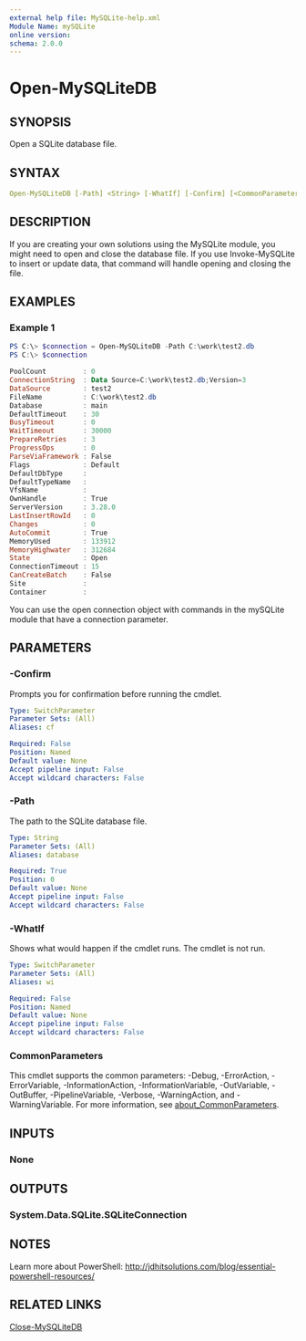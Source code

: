 ```yaml
---
external help file: MySQLite-help.xml
Module Name: mySQLite
online version:
schema: 2.0.0
---
```


# Open-MySQLiteDB

## SYNOPSIS

Open a SQLite database file.

## SYNTAX

```yaml
Open-MySQLiteDB [-Path] <String> [-WhatIf] [-Confirm] [<CommonParameters>]
```

## DESCRIPTION

If you are creating your own solutions using the MySQLite module, you might need to open and close the database file. If you use Invoke-MySQLite to insert or update data, that command will handle opening and closing the file.

## EXAMPLES

### Example 1

```powershell
PS C:\> $connection = Open-MySQLiteDB -Path C:\work\test2.db
PS C:\> $connection

PoolCount         : 0
ConnectionString  : Data Source=C:\work\test2.db;Version=3
DataSource        : test2
FileName          : C:\work\test2.db
Database          : main
DefaultTimeout    : 30
BusyTimeout       : 0
WaitTimeout       : 30000
PrepareRetries    : 3
ProgressOps       : 0
ParseViaFramework : False
Flags             : Default
DefaultDbType     :
DefaultTypeName   :
VfsName           :
OwnHandle         : True
ServerVersion     : 3.28.0
LastInsertRowId   : 0
Changes           : 0
AutoCommit        : True
MemoryUsed        : 133912
MemoryHighwater   : 312684
State             : Open
ConnectionTimeout : 15
CanCreateBatch    : False
Site              :
Container         :
```

You can use the open connection object with commands in the mySQLite module that have a connection parameter.

## PARAMETERS

### -Confirm

Prompts you for confirmation before running the cmdlet.

```yaml
Type: SwitchParameter
Parameter Sets: (All)
Aliases: cf

Required: False
Position: Named
Default value: None
Accept pipeline input: False
Accept wildcard characters: False
```

### -Path

The path to the SQLite database file.

```yaml
Type: String
Parameter Sets: (All)
Aliases: database

Required: True
Position: 0
Default value: None
Accept pipeline input: False
Accept wildcard characters: False
```

### -WhatIf

Shows what would happen if the cmdlet runs.
The cmdlet is not run.

```yaml
Type: SwitchParameter
Parameter Sets: (All)
Aliases: wi

Required: False
Position: Named
Default value: None
Accept pipeline input: False
Accept wildcard characters: False
```

### CommonParameters

This cmdlet supports the common parameters: -Debug, -ErrorAction, -ErrorVariable, -InformationAction, -InformationVariable, -OutVariable, -OutBuffer, -PipelineVariable, -Verbose, -WarningAction, and -WarningVariable. For more information, see [about_CommonParameters](http://go.microsoft.com/fwlink/?LinkID=113216).

## INPUTS

### None

## OUTPUTS

### System.Data.SQLite.SQLiteConnection

## NOTES

Learn more about PowerShell: http://jdhitsolutions.com/blog/essential-powershell-resources/

## RELATED LINKS

[Close-MySQLiteDB](Close-MySQLiteDB.md)
